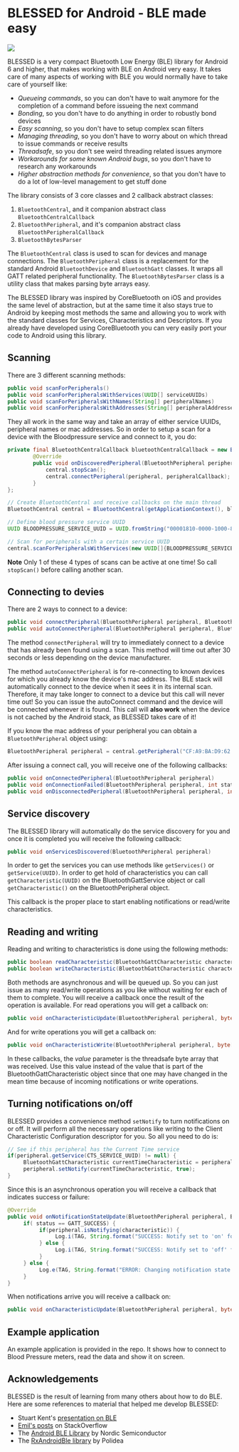 # BLESSED for Android - BLE made easy

[![](https://jitpack.io/v/weliem/blessed-android.svg)](https://jitpack.io/#weliem/blessed-android)

BLESSED is a very compact Bluetooth Low Energy (BLE) library for Android 6 and higher, that makes working with BLE on Android very easy. It takes care of many aspects of working with BLE you would normally have to take care of yourself like:

* *Queueing commands*, so you can don't have to wait anymore for the completion of a command before issueing the next command
* *Bonding*, so you don't have to do anything in order to robustly bond devices
* *Easy scanning*, so you don't have to setup complex scan filters
* *Managing threading*, so you don't have to worry about on which thread to issue commands or receive results 
* *Threadsafe*, so you don't see weird threading related issues anymore
* *Workarounds for some known Android bugs*, so you don't have to research any workarounds
* *Higher abstraction methods for convenience*, so that you don't have to do a lot of low-level management to get stuff done

The library consists of 3 core classes and 2 callback abstract classes:
1. `BluetoothCentral`, and it companion abstract class `BluetoothCentralCallback`
2. `BluetoothPeripheral`, and it's companion abstract class `BluetoothPeripheralCallback`
3. `BluetoothBytesParser`

The `BluetoothCentral` class is used to scan for devices and manage connections. The `BluetoothPeripheral` class is a replacement for the standard Android `BluetoothDevice` and `BluetoothGatt` classes. It wraps all GATT related peripheral functionality. The `BluetoothBytesParser` class is a utility class that makes parsing byte arrays easy.

The BLESSED library was inspired by CoreBluetooth on iOS and provides the same level of abstraction, but at the same time it also stays true to Android by keeping most methods the same and allowing you to work with the standard classes for Services, Characteristics and Descriptors. If you already have developed using CoreBluetooth you can very easily port your code to Android using this library.

## Scanning

There are 3 different scanning methods:

```java
public void scanForPeripherals()
public void scanForPeripheralsWithServices(UUID[] serviceUUIDs)
public void scanForPeripheralsWithNames(String[] peripheralNames)
public void scanForPeripheralsWithAddresses(String[] peripheralAddresses)
```

They all work in the same way and take an array of either service UUIDs, peripheral names or mac addresses. So in order to setup a scan for a device with the Bloodpressure service and connect to it, you do:

```java
private final BluetoothCentralCallback bluetoothCentralCallback = new BluetoothCentralCallback() {
        @Override
        public void onDiscoveredPeripheral(BluetoothPeripheral peripheral, ScanResult scanResult) {
            central.stopScan();
            central.connectPeripheral(peripheral, peripheralCallback);
        }
};

// Create BluetoothCentral and receive callbacks on the main thread
BluetoothCentral central = BluetoothCentral(getApplicationContext(), bluetoothCentralCallback, new Handler(Looper.getMainLooper()));

// Define blood pressure service UUID
UUID BLOODPRESSURE_SERVICE_UUID = UUID.fromString("00001810-0000-1000-8000-00805f9b34fb");

// Scan for peripherals with a certain service UUID
central.scanForPeripheralsWithServices(new UUID[]{BLOODPRESSURE_SERVICE_UUID});
```
**Note** Only 1 of these 4 types of scans can be active at one time! So call `stopScan()` before calling another scan.

## Connecting to devies

There are 2 ways to connect to a device:
```java
public void connectPeripheral(BluetoothPeripheral peripheral, BluetoothPeripheralCallback peripheralCallback)
public void autoConnectPeripheral(BluetoothPeripheral peripheral, BluetoothPeripheralCallback peripheralCallback)
```

The method `connectPeripheral` will try to immediately connect to a device that has already been found using a scan. This method will time out after 30 seconds or less depending on the device manufacturer. 

The method `autoConnectPeripheral` is for re-connecting to known devices for which you already know the device's mac address. The BLE stack will automatically connect to the device when it sees it in its internal scan. Therefore, it may take longer to connect to a device but this call will never time out! So you can issue the autoConnect command and the device will be connected whenever it is found. This call will **also work** when the device is not cached by the Android stack, as BLESSED takes care of it!

If you know the mac address of your peripheral you can obtain a `BluetoothPeripheral` object using:
```java
BluetoothPeripheral peripheral = central.getPeripheral("CF:A9:BA:D9:62:9E");
```

After issuing a connect call, you will receive one of the following callbacks:
```java
public void onConnectedPeripheral(BluetoothPeripheral peripheral)
public void onConnectionFailed(BluetoothPeripheral peripheral, int status)
public void onDisconnectedPeripheral(BluetoothPeripheral peripheral, int status)
```

## Service discovery

The BLESSED library will automatically do the service discovery for you and once it is completed you will receive the following callback:

```java
public void onServicesDiscovered(BluetoothPeripheral peripheral)
```
In order to get the services you can use methods like `getServices()` or `getService(UUID)`. In order to get hold of characteristics you can call `getCharacteristic(UUID)` on the BluetoothGattService object or call `getCharacteristic()` on the BluetoothPeripheral object.

This callback is the proper place to start enabling notifications or read/write characteristics.

## Reading and writing

Reading and writing to characteristics is done using the following methods:

```java
public boolean readCharacteristic(BluetoothGattCharacteristic characteristic)
public boolean writeCharacteristic(BluetoothGattCharacteristic characteristic, byte[] value, int writeType)
```

Both methods are asynchronous and will be queued up. So you can just issue as many read/write operations as you like without waiting for each of them to complete. You will receive a callback once the result of the operation is available.
For read operations you will get a callback on:

```java
public void onCharacteristicUpdate(BluetoothPeripheral peripheral, byte[] value, BluetoothGattCharacteristic characteristic)
```
And for write operations you will get a callback on:
```java
public void onCharacteristicWrite(BluetoothPeripheral peripheral, byte[] value, BluetoothGattCharacteristic characteristic, final int status)

```

In these callbacks, the *value* parameter is the threadsafe byte array that was received. Use this value instead of the value that is part of the BluetoothGattCharacteristic object since that one may have changed in the mean time because of incoming notifications or write operations.

## Turning notifications on/off

BLESSED provides a convenience method `setNotify` to turn notifications on or off. It will perform all the necessary operations like writing to the Client Characteristic Configuration descriptor for you. So all you need to do is:

```java
// See if this peripheral has the Current Time service
if(peripheral.getService(CTS_SERVICE_UUID) != null) {
     BluetoothGattCharacteristic currentTimeCharacteristic = peripheral.getCharacteristic(CTS_SERVICE_UUID, CURRENT_TIME_CHARACTERISTIC_UUID);
     peripheral.setNotify(currentTimeCharacteristic, true);
}
```

Since this is an asynchronous operation you will receive a callback that indicates success or failure:

```java
@Override
public void onNotificationStateUpdate(BluetoothPeripheral peripheral, BluetoothGattCharacteristic characteristic, int status) {
     if( status == GATT_SUCCESS) {
          if(peripheral.isNotifying(characteristic)) {
               Log.i(TAG, String.format("SUCCESS: Notify set to 'on' for %s", characteristic.getUuid()));
          } else {
               Log.i(TAG, String.format("SUCCESS: Notify set to 'off' for %s", characteristic.getUuid()));
          }
     } else {
          Log.e(TAG, String.format("ERROR: Changing notification state failed for %s", characteristic.getUuid()));
     }
}
```
When notifications arrive you will receive a callback on:

```java
public void onCharacteristicUpdate(BluetoothPeripheral peripheral, byte[] value, BluetoothGattCharacteristic characteristic)
```

## Example application

An example application is provided in the repo. It shows how to connect to Blood Pressure meters, read the data and show it on screen.

## Acknowledgements

BLESSED is the result of learning from many others about how to do BLE. Here are some references to material that helped me develop BLESSED:

* Stuart Kent's [presentation on BLE](https://www.stkent.com/2017/09/18/ble-on-android.html)
* [Emil's posts](https://stackoverflow.com/users/556495/emil) on StackOverflow
* The [Android BLE Library](https://github.com/NordicSemiconductor/Android-BLE-Library) by Nordic Semiconductor
* The [RxAndroidBle library](https://github.com/Polidea/RxAndroidBle) by Polidea

